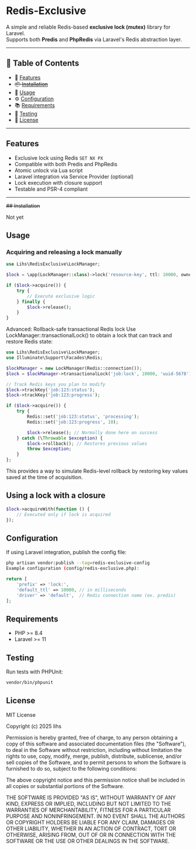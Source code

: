 # Redis-Exclusive

A simple and reliable Redis-based **exclusive lock (mutex)** library for Laravel.  
Supports both **Predis** and **PhpRedis** via Laravel's Redis abstraction layer.

---

## 📑 Table of Contents

- 🔧 [Features](#features)
- ~~📦 [Installation](#installation)~~
- 🧪 [Usage](#usage)
- ⚙️ [Configuration](#configuration)
- 📚 [Requirements](#requirements)
- 🧾 [Testing](#testing)
- 📄 [License](#license)

---

## Features

- Exclusive lock using Redis `SET NX PX`
- Compatible with both Predis and PhpRedis
- Atomic unlock via Lua script
- Laravel integration via Service Provider (optional)
- Lock execution with closure support
- Testable and PSR-4 compliant

---

~~## Installation~~

Not yet

## Usage

### Acquiring and releasing a lock manually

```php
use Lihs\RedisExclusive\LockManager;

$lock = \app(LockManager::class)->lock('resource-key', ttl: 10000, owner: 'uuid-1234');

if ($lock->acquire()) {
    try {
        // Execute exclusive logic
    } finally {
        $lock->release();
    }
}
```

Advanced: Rollback-safe transactional Redis lock
Use LockManager::transactionalLock() to obtain a lock that can track and restore Redis state:

```php
use Lihs\RedisExclusive\LockManager;
use Illuminate\Support\Facades\Redis;

$lockManager = new LockManager(Redis::connection());
$lock = $lockManager->transactionalLock('job:lock', 10000, 'uuid-5678');

// Track Redis keys you plan to modify
$lock->trackKey('job:123:status');
$lock->trackKey('job:123:progress');

if ($lock->acquire()) {
    try {
        Redis::set('job:123:status', 'processing');
        Redis::set('job:123:progress', 10);

        $lock->release(); // Normally done here on success
    } catch (\Throwable $exception) {
        $lock->rollback(); // Restores previous values
        throw $exception;
    }
};
```

This provides a way to simulate Redis-level rollback by restoring key values saved at the time of acquisition.

## Using a lock with a closure

```php
$lock->acquireWith(function () {
    // Executed only if lock is acquired
});
```

## Configuration

If using Laravel integration, publish the config file:

```bash
php artisan vendor:publish --tag=redis-exclusive-config
Example configuration (config/redis-exclusive.php):
```

```php
return [
    'prefix' => 'lock:',
    'default_ttl' => 10000, // in milliseconds
    'driver' => 'default',  // Redis connection name (ex. predis)
];
```

## Requirements

- PHP >= 8.4
- Laravel >= 11

## Testing

Run tests with PHPUnit:

```bash
vendor/bin/phpunit
```

## License

MIT License

Copyright (c) 2025 lihs

Permission is hereby granted, free of charge, to any person obtaining a copy
of this software and associated documentation files (the "Software"), to deal
in the Software without restriction, including without limitation the rights
to use, copy, modify, merge, publish, distribute, sublicense, and/or sell
copies of the Software, and to permit persons to whom the Software is
furnished to do so, subject to the following conditions:

The above copyright notice and this permission notice shall be included in all
copies or substantial portions of the Software.

THE SOFTWARE IS PROVIDED "AS IS", WITHOUT WARRANTY OF ANY KIND, EXPRESS OR
IMPLIED, INCLUDING BUT NOT LIMITED TO THE WARRANTIES OF MERCHANTABILITY,
FITNESS FOR A PARTICULAR PURPOSE AND NONINFRINGEMENT. IN NO EVENT SHALL THE
AUTHORS OR COPYRIGHT HOLDERS BE LIABLE FOR ANY CLAIM, DAMAGES OR OTHER
LIABILITY, WHETHER IN AN ACTION OF CONTRACT, TORT OR OTHERWISE, ARISING FROM,
OUT OF OR IN CONNECTION WITH THE SOFTWARE OR THE USE OR OTHER DEALINGS IN THE
SOFTWARE.

